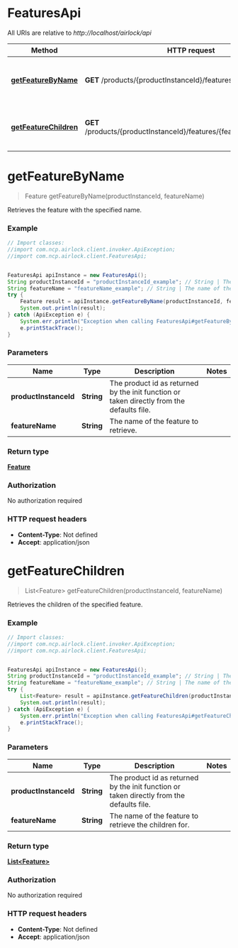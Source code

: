 # FeaturesApi

All URIs are relative to *http://localhost/airlock/api*

Method | HTTP request | Description
------------- | ------------- | -------------
[**getFeatureByName**](FeaturesApi.md#getFeatureByName) | **GET** /products/{productInstanceId}/features/{featureName} | Retrieves the feature with the specified name.
[**getFeatureChildren**](FeaturesApi.md#getFeatureChildren) | **GET** /products/{productInstanceId}/features/{featureName}/children | Retrieves the children of the specified feature.


<a name="getFeatureByName"></a>
# **getFeatureByName**
> Feature getFeatureByName(productInstanceId, featureName)

Retrieves the feature with the specified name.

### Example
```java
// Import classes:
//import com.ncp.airlock.client.invoker.ApiException;
//import com.ncp.airlock.client.FeaturesApi;


FeaturesApi apiInstance = new FeaturesApi();
String productInstanceId = "productInstanceId_example"; // String | The product id as returned by the init function or taken directly from the defaults file.
String featureName = "featureName_example"; // String | The name of the feature to retrieve.
try {
    Feature result = apiInstance.getFeatureByName(productInstanceId, featureName);
    System.out.println(result);
} catch (ApiException e) {
    System.err.println("Exception when calling FeaturesApi#getFeatureByName");
    e.printStackTrace();
}
```

### Parameters

Name | Type | Description  | Notes
------------- | ------------- | ------------- | -------------
 **productInstanceId** | **String**| The product id as returned by the init function or taken directly from the defaults file. |
 **featureName** | **String**| The name of the feature to retrieve. |

### Return type

[**Feature**](Feature.md)

### Authorization

No authorization required

### HTTP request headers

 - **Content-Type**: Not defined
 - **Accept**: application/json

<a name="getFeatureChildren"></a>
# **getFeatureChildren**
> List&lt;Feature&gt; getFeatureChildren(productInstanceId, featureName)

Retrieves the children of the specified feature.

### Example
```java
// Import classes:
//import com.ncp.airlock.client.invoker.ApiException;
//import com.ncp.airlock.client.FeaturesApi;


FeaturesApi apiInstance = new FeaturesApi();
String productInstanceId = "productInstanceId_example"; // String | The product id as returned by the init function or taken directly from the defaults file.
String featureName = "featureName_example"; // String | The name of the feature to retrieve the children for.
try {
    List<Feature> result = apiInstance.getFeatureChildren(productInstanceId, featureName);
    System.out.println(result);
} catch (ApiException e) {
    System.err.println("Exception when calling FeaturesApi#getFeatureChildren");
    e.printStackTrace();
}
```

### Parameters

Name | Type | Description  | Notes
------------- | ------------- | ------------- | -------------
 **productInstanceId** | **String**| The product id as returned by the init function or taken directly from the defaults file. |
 **featureName** | **String**| The name of the feature to retrieve the children for. |

### Return type

[**List&lt;Feature&gt;**](Feature.md)

### Authorization

No authorization required

### HTTP request headers

 - **Content-Type**: Not defined
 - **Accept**: application/json

